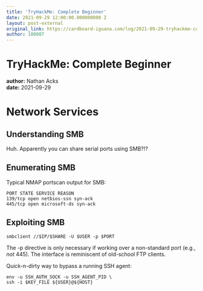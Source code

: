 ```yaml
---
title: 'TryHackMe: Complete Beginner'
date: 2021-09-29 12:00:00.000000000 Z
layout: post-external
original_link: https://cardboard-iguana.com/log/2021-09-29-tryhackme-complete-beginner.html
author: 100007
---
```


# TryHackMe: Complete Beginner

**author:** Nathan Acks  
**date:** 2021-09-29

# Network Services

## Understanding SMB

Huh. Apparently you can share serial ports using SMB?!?

## Enumerating SMB

Typical NMAP portscan output for SMB:

```
PORT STATE SERVICE REASON
139/tcp open netbios-ssn syn-ack
445/tcp open microsoft-ds syn-ack
```

## Exploiting SMB

```
smbclient //$IP/$SHARE -U $USER -p $PORT
```

The -p directive is only necessary if working over a non-standard port (e.g., _not_ 445). The interface is reminiscent of old-school FTP clients.

Quick-n-dirty way to bypass a running SSH agent:

```
env -u SSH_AUTH_SOCK -u SSH_AGENT_PID \
ssh -i $KEY_FILE ${USER}@${HOST}
```

